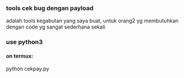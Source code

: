 
<h3>tools cek bug dengan payload</h3>
adalah tools kegabutan yang saya buat, untuk orang2 yg membutuhkan
<br>dengan code yg sangat sederhana sekali

<h3>use python3</h3>
<h4>on termux:</h4>
python cekpay.py
